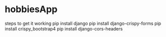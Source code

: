 # hobbiesApp

steps to get it working 
pip install django
pip install django-crispy-forms
pip install crispy_bootstrap4
pip install django-cors-headers
